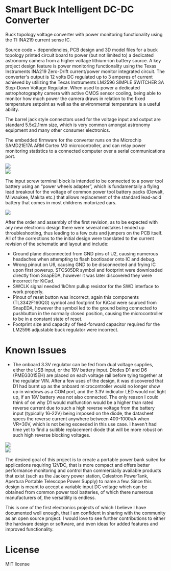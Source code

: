 # Smart Buck Intelligent DC-DC Converter
Buck topology voltage converter with power monitoring functionality using the TI INA219 current sense IC.

Source code + dependencies, PCB design and 3D model files for a buck topology printed circuit board to power (but not limited to) a dedicated astronomy camera from a higher voltage lithium-ion battery source. A key project design feature is power monitoring functionality using the Texas
Instruments INA219 Zero-Drift current/power monitor integrated circuit. The converter's output is 12 volts DC regulated up to 3 amperes of current achieved by utilizing the Texas Instruments LM2596 SIMPLE SWITCHER 3A Step-Down Voltage Regulator. When used to power a dedicated astrophotography camera with active CMOS sensor cooling, being able to monitor how much power the camera draws in relation to the fixed temperature setpoint as well as the environmental temperature is a useful ability.

The barrel jack style connectors used for the voltage input and output are standard 5.5x2.1mm size, which is very common amongst astronomy equipment and many other consumer electronics.

The embedded firmware for the converter runs on the Microchip SAMD21E17A ARM Cortex M0 microcontroller, and can relay power monitoring statistics to a connected computer over a serial communications port.

<img src="https://github.com/fbutkovich/Smart-Buck-Intelligent-DC-DC-Converter/blob/main/docs/assets/images/Smart Buck Converter Top Isometric Rev2.jpg" style="display: block; margin: auto;" />

<img src="https://github.com/fbutkovich/Smart-Buck-Intelligent-DC-DC-Converter/blob/main/docs/assets/images/Smart Buck Converter Bottom Isometric Rev2.jpg" style="display: block; margin: auto;" />

The input screw terminal block is intended to be connected to a power tool battery using an “power wheels adapter”, which is fundamentally a flying lead breakout for the voltage of common power tool battery packs (Dewalt, Milwaukee, Makita etc.) that allows replacement of the standard lead-acid battery that comes in most childrens motorized cars.

<img src="https://github.com/fbutkovich/Smart-Buck-Intelligent-DC-DC-Converter/blob/main/docs/assets/images/IMG_2854.JPG" style="display: block; margin: auto;" />

After the order and assembly of the first revision, as to be expected with any new electronic design there were several mistakes I ended up throubleshooting, thus leading to a few cuts and jumpers on the PCB itself. All of the corrections to the initial design were translated to the current revision of the schematic and layout and include:

* Ground plane disconnected from GND pins of U2, causing numerous headaches when attempting to flash bootloader onto IC and debug.
* Wrong pinout on U6, causing GND to be disconnected and frying IC upon first powerup. STCS05DR symbol and footprint were downloaded directly  from SnapEDA, however it was later discovered they were incorrect for KiCad.
* SWCLK signal needed 1kOhm pullup resistor for the SWD interface to work properly.
* Pinout of reset button was incorrect, again this components (TL3342F160QG) symbol and footprint for KiCad were sourced from SnapEDA, however the symbol led to the ground being connected to pushbutton in the normally     closed position, causing the microcontroller to be in a constant state of reset.
* Footprint size and capacity of feed-forward capacitor required for the LM2596 adjustable buck regulator were incorrect.

# Known Issues
* The onboard 3.3V regulator can be fed from dual voltage supplies, either the USB input, or the 18V battery input. Diodes D1 and D6 (PMEG3015EH) are placed on each voltage rail before tying together at the regulator VIN. After a few uses of the design, it was discovered that D1 had burnt up as the onboard microcontroller would no longer show up in windows as a COM port, and the 3.3V indicator LED would not light up, if an 18V battery was not also connected. The only reason I could think of on why D1 would malfunction would be a higher than rated reverse current due to such a high reverse voltage from the battery input (typically 16-22V) being imposed on the diode, the datasheet specs the reverse current anywhere between 400-1000uA when VR=30V, which is not being exceeded in this use case. I haven't had time yet to find a suitible replacement diode that will be more robust on such high reverse blocking voltages.

<img src="https://github.com/fbutkovich/Smart-Buck-Intelligent-DC-DC-Converter/blob/main/docs/assets/images/IMG_2811.JPG" style="display: block; margin: auto;" />

<img src="https://github.com/fbutkovich/Smart-Buck-Intelligent-DC-DC-Converter/blob/main/docs/assets/images/IMG_2812.JPG" style="display: block; margin: auto;" />

The desired goal of this project is to create a portable power bank suited for applications requiring 12VDC, that is more compact and offers better performance monitoring and control than commercially available products that exist (such as the Jackery power station, Celestron PowerTank, Apertura Portable Telescope Power Supply) to name a few. Since this design is meant to accept a variable input DC voltage which can be obtained from common power tool batteries, of which there numerous manufacturers of, the versatility is endless. 

This is one of the first electronics projects of which I believe I have documented well enough, that I am confident in sharing with the community as an open source project. I would love to see further contributions to either the hardware design or software, and even ideas for added features and improved functionality. 

# License
MIT license
